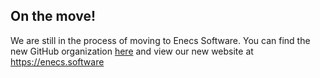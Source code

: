 ## On the move!

We are still in the process of moving to Enecs Software. You can find the new GitHub organization [here](https://github.com/Enecs) and view our new website at <https://enecs.software>

